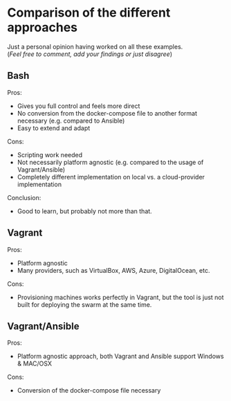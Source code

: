 # Comparison of the different approaches

Just a personal opinion having worked on all these examples.  
(_Feel free to comment, add your findings or just disagree_)

## Bash

Pros:

- Gives you full control and feels more direct
- No conversion from the docker-compose file to another format necessary (e.g. compared to Ansible)
- Easy to extend and adapt

Cons:

- Scripting work needed
- Not necessarily platform agnostic (e.g. compared to the usage of Vagrant/Ansible)
- Completely different implementation on local vs. a cloud-provider implementation

Conclusion:

- Good to learn, but probably not more than that.

## Vagrant

Pros:

- Platform agnostic
- Many providers, such as VirtualBox, AWS, Azure, DigitalOcean, etc.

Cons:

- Provisioning machines works perfectly in Vagrant, but the tool is just not built for deploying the swarm at the same time.

## Vagrant/Ansible

Pros:

- Platform agnostic approach, both Vagrant and Ansible support Windows & MAC/OSX

Cons:

- Conversion of the docker-compose file necessary